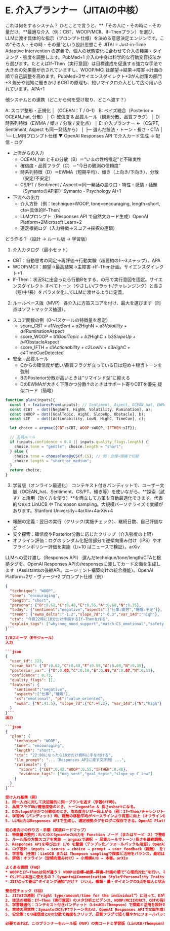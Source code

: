 # E. 介入プランナー（JITAIの中核） 

これは何をするシステム？
ひとことで言うと、**「その人に・その時に・その量だけ」**最適な介入（例：CBT、WOOP/MCII、If–Thenプラン）を選び、LLMに渡す具体的な指示（プロンプト仕様）を決める意思決定エンジンです。この“その人・その時・その量”という設計思想こそ JITAI = Just-in-Time Adaptive Intervention の定義で、個人の状態変化に合わせて介入の種類・タイミング・強度を調整します。PubMed+1
介入の中身は科学的な行動変容技法から選びます。たとえばIf–Then（実行意図）は目標達成を促進する強力な手法で大きめの効果量が示されていますし、WOOP/MCIIは願望→結果→障害→計画の順で自己調整を高めます。PubMed+3サイエンスダイレクト+3がん対策の部門+3 気分や認知に働きかけるCBTの原理も、短いマイクロ介入として広く用いられています。APA+1

他システムとの連携（どこから何を受け取り、どこへ渡す？）

A: スコア整形・正規化
        │（OCEAN：T / 0–1）
B: ベイズ統合（Posterior = OCEAN_hat, 分散）
        │
C: 確信度 & 品質ルール（観測分散、品質フラグ）
        │
D: 時系列特徴（EWMA / 傾き / 分散 / 変化点）
        │
E: 介入プランナー  ←（CS/PT, Sentiment, Aspect も同一発話から）
        │  ├─ 選んだ技法・トーン・長さ・CTA
        │  └─ LLM用プロンプト仕様
        ▼
OpenAI Responses API で介入カード生成 → 配信・ログ
* 上流からの入力
    * OCEAN_hat とその分散（B）＝“いまの性格推定”と不確実性
    * 確信度・品質フラグ（C）＝“今日の観測の信頼度”
    * 時系列特徴（D）＝EWMA（短期平均）、傾き（上向き/下向き）、分散（安定/不安定）
    * CS/PT / Sentiment / Aspect＝同一発話の語り口・特性・感情・話題（SymantoのAPI群）Symanto - Psychology AI+1
* 下流への出力
    * 介入方針（例：technique=WOOP, tone=encouraging, length=short, cta=具体的If–Then）
    * LLMプロンプト（Responses API で自然文カード生成）OpenAI Platform+2Microsoft Learn+2
    * 選定根拠ログ（入力特徴→スコア→採択の連鎖）

どう作る？（設計 → ルール版 → 学習版）
1) 介入カタログ（最小セット）
* CBT：自動思考の同定→再評価→行動実験（超要約の1～3ステップ）。APA
* WOOP/MCII：願望→最高結果→主障害→If–Then計画。サイエンスダイレクト+1
* If–Then：状況Sに出会ったら行動Bをする、の形で実行意図を固定。サイエンスダイレクト
すべてトーン（やさしい/フラット/チャレンジング）と長さ（短/中/長）をパラメタ化してLLMに渡せるように定義。
2) ルールベース版（MVP）
各介入に方策スコアを付け、最大を選びます（同点はソフトマックス抽選）。
* スコア関数の例（0〜1スケールの特徴量を想定）
    * score_CBT = a1*NegSent + a2*HighN + a3*Volatility + a4*RuminationAspect
    * score_WOOP = b1*GoalTopic + b2*HighC + b3*SlopeUp + b4*ObstacleAspect
    * score_IFTH = c1*Actionability + c2*LowN + c3*HighC + c4*TimeCueDetected
* 安全・品質ルール
    * Cからの確信度が低い/品質フラグが立っている日は短め＋穏当トーンを強制
    * BのPosterior分散が高いときは“リマインド型”に抑える
    * DのEWMAが大きく下落かつ分散↑のときはサポート寄りCBTを優先
疑似コード（簡略）

```js
function plan(inputs){
  const f = featuresFrom(inputs); // Sentiment, Aspect, OCEAN_hat, EWMA, slope, var, CS/PT...
  const sCBT  = dot([NegSent, HighN, Volatility, Rumination], a);
  const sWOOP = dot([GoalTopic, HighC, SlopeUp, Obstacle], b);
  const sIF   = dot([Actionability, LowN, HighC, TimeCue], c);

  let choice = argmax({CBT:sCBT, WOOP:sWOOP, IFTHEN:sIF});

  // 品質ルール
  if (inputs.confidence < 0.4 || inputs.quality_flags.length) {
    choice.tone = "gentle"; choice.length = "short";
  } else {
    choice.tone = chooseToneByCS(f.CS); // 例：合理⇔情緒で切替
    choice.length = "short_or_medium";
  }
  return choice;
}
```
3) 学習版（オンライン最適化）
コンテキスト付きバンディットで、ユーザー文脈（OCEAN_hat、Sentiment、CS/PT、傾き等）を使いながら、**探索（試す）と活用（効く方を使う）**を両立して方策を自動最適化できます。代表的なのは LinUCB や Thompson sampling。大規模パーソナライズで実績があります。Stanford University+4arXiv+4arXiv+4
* 報酬の定義：翌日の実行（クリック/実施チェック）、継続日数、自己評価など
* 安全探索：確信度やPosterior分散に応じたクリップ（介入強度の上限）
* オフライン評価：ログのランダム化配信部分で逆傾向重み付け（IPS）やオフラインポリシー評価を実施（Li+10 はニュースで検証）。arXiv

LLMへの受け渡し（Responses API）
選んだtechnique/tone/length/CTAと根拠タグを、OpenAI Responses APIの/responsesに渡してカード文面を生成します（Assistantsの後継API。エージェント構築向けの統合機能）。OpenAI Platform+2ザ・ヴァージ+2
プロンプト仕様（例）

```json
{
  "technique": "WOOP",
  "tone": "encouraging",
  "length": "short",
  "persona": {"O":0.62,"C":0.48,"E":0.55,"A":0.60,"N":0.35},
  "today": {"sentiment":"negative","aspects":["仕事:疲労","睡眠:不足"]},
  "trend": {"ewma_delta":"-1.2","slope_7d":"-0.3","var_14d":"high"},
  "cta": "今夜22時に10分だけ準備するIf–Thenを作る",
  "explain_tags": ["why:neg_mood_support","match:CS_emotional","safety:gentle"]
}```

I/Oスキーマ（Eモジュール）
入力

```json
{
  "user_id": 123,
  "ocean_hat": {"O":0.62,"C":0.48,"E":0.55,"A":0.60,"N":0.35},
  "posterior_var": {"O":0.08,"C":0.10,"E":0.09,"A":0.07,"N":0.11},
  "confidence": 0.73,
  "quality_flags": [],
  "features": {
    "sentiment":"negative",
    "aspects":["仕事","睡眠"],
    "cs":"emotional", "pt":"value_oriented",
    "ewma": {"N":41.5}, "slope_7d":{"C":+0.2}, "var_14d":{"N":"high"}
  }
}```
出力

```json
{
  "plan": {
    "technique": "WOOP",
    "tone": "encouraging",
    "length": "short",
    "cta": "22:00になったら10分だけ資料に手を付ける",
    "llm_prompt": "...（Responses APIに渡す文字列）...",
    "rationale": {
      "score": {"CBT":0.42,"WOOP":0.55,"IFTHEN":0.48},
      "evidence_tags": ["neg_sent","goal_topic","slope_up_C_low"]
    }
  }
}```

受け入れ基準（例）
1. 同一入力に対して決定論的に同一プランを返す（学習OFF時）。
2. 品質フラグON/確信度低のとき、トーン=gentle & 長さ=shortになる。
3. Dのslopeが正かつ分散低のとき、攻め度合いが一段上がる（例：If–Then/チャレンジトーン）。
4. 学習ON（バンディット）時、報酬の移動平均がベースラインより有意に向上（オフライン検証→パイロットA/B）。arXiv
5. LLM出力はResponses APIで生成し、選定根拠タグをログに保存できる。OpenAI Platform

初心者向けの作り方・手順（実装ロードマップ）
1. 特徴量の整列：B/C/DとSymantoの出力を Function ノード（またはサービ ス）で整理（OCEAN_hat、確信度、EWMA/傾き/分散、Sentiment/Aspect、CS/PT）。Symanto - Psychology AI+1
2. ルール版の方策スコアを実装 → argmaxで選択 → 品質ルールでトーン/長さを最終調整。
3. Responses APIを呼び出す I/O を整備（テンプレ化／フォールバックも用意）。OpenAI Platform+1
4. ログ設計：inputs → scores → choice → prompt → user_feedback（報酬） をすべて保存。
5. 学習版（任意）：LinUCB または Thompson samplingで探索と活用をバランス。最初は**保守的探索（ε小、事前分散大きめ）**から。arXiv+1
6. 評価：オフライン（逆傾向重み付け）→ 小規模A/B → 本番。arXiv

よくある質問（FAQ）
* WOOPとIf–Thenは何が違う？ WOOPは目標→結果→障害→計画の順で“心理的対比”を行い、その最後で実行意図（If–Then）を作る体系。つまりWOOP ⊃ If–Thenの関係です。サイエンスダイレクト
* CS/PTは本当に使えるの？ SymantoはCommunication StyleやPersonality TraitsのAPIを公開しており、合理/情緒的などの語り口合わせに使えます（トーン選択に有用）。Symanto - Psychology AI+1
* JITAIって要は“タイミング通知”だけ？ いいえ。種類・量・タイミングの3点を個人と状況に合わせて適応させる設計全体がJITAIです。PubMed

整合性チェック（5回）
1. JITAIの原則（“right type/amount/time for the individual”）に沿って、Eが種類・強度・タイミングを決め、A～Dと整合している。OK。PubMed
2. 技法の根拠：If–Then（実行意図）のメタ分析エビデンス、WOOP/MCIIのRCT、CBTの有効性を参照。OK。APA+4サイエンスダイレクト+4がん対策の部門+4
3. 学習最適化：コンテキスト付きバンディット（LinUCB/Thompson）で探索と活用を設計可能。OK。arXiv+1
4. 実装の現実性：SymantoのCS/PTでトーン合わせ、OpenAI Responses APIで文面生成という具体的API連携を明示。OK。Symanto - Psychology AI+2symanto-research.github.io+2
5. 安全策：Cの確信度とBの分散で強度をクリップ、品質フラグで短く穏やかにフォールバックするポリシーを記述。OK。

必要であれば、このプランナーをルール版（MVP）の実コードと学習版（LinUCB/Thompson）の雛形、Responses APIプロンプト集に落としてお渡しします。
